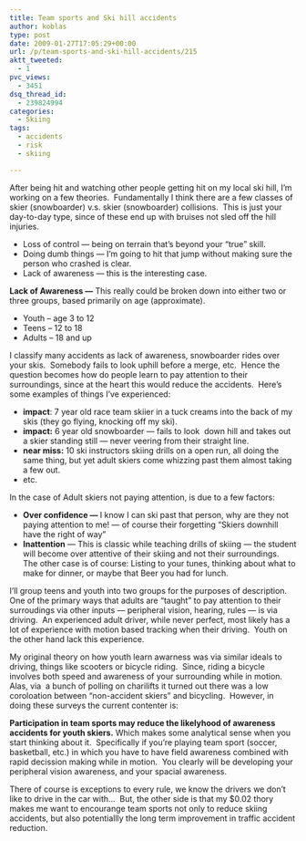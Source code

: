 ```yaml
---
title: Team sports and Ski hill accidents
author: koblas
type: post
date: 2009-01-27T17:05:29+00:00
url: /p/team-sports-and-ski-hill-accidents/215
aktt_tweeted:
  - 1
pvc_views:
  - 3451
dsq_thread_id:
  - 239824994
categories:
  - Skiing
tags:
  - accidents
  - risk
  - skiing

---
```

After being hit and watching other people getting hit on my local ski hill, I&#8217;m working on a few theories.  Fundamentally I think there are a few classes of skier (snowboarder) v.s. skier (snowboarder) collisions.  This is just your day-to-day type, since of these end up with bruises not sled off the hill injuries.

  * Loss of control &#8212; being on terrain that&#8217;s beyond your &#8220;true&#8221; skill.
  * Doing dumb things &#8212; I&#8217;m going to hit that jump without making sure the person who crashed is clear.
  * Lack of awareness &#8212; this is the interesting case.

**Lack of Awareness &#8212;** This really could be broken down into either two or three groups, based primarily on age (approximate).

  * Youth &#8211; age 3 to 12
  * Teens &#8211; 12 to 18
  * Adults &#8211; 18 and up

I classify many accidents as lack of awareness, snowboarder rides over your skis.  Somebody fails to look uphill before a merge, etc.  Hence the question becomes how do people learn to pay attention to their surroundings, since at the heart this would reduce the accidents.  Here&#8217;s some examples of things I&#8217;ve experienced:

  * **impact**: 7 year old race team skiier in a tuck creams into the back of my skis (they go flying, knocking off my ski).
  * **impact:** 6 year old snowboarder &#8212; fails to look  down hill and takes out a skier standing still &#8212; never veering from their straight line.
  * **near miss:** 10 ski instructors skiing drills on a open run, all doing the same thing, but yet adult skiers come whizzing past them almost taking a few out.
  * etc.

In the case of Adult skiers not paying attention, is due to a few factors:

  * **Over confidence &#8212;** I know I can ski past that person, why are they not paying attention to me! &#8212; of course their forgetting &#8220;Skiers downhill have the right of way&#8221;
  * **Inattention** &#8212; This is classic while teaching drills of skiing &#8212; the student will become over attentive of their skiing and not their surroundings.   The other case is of course: Listing to your tunes, thinking about what to make for dinner, or maybe that Beer you had for lunch.

I&#8217;ll group teens and youth into two groups for the purposes of description.  One of the primary ways that adults are &#8220;taught&#8221; to pay attention to their surroudings via other inputs &#8212; peripheral vision, hearing, rules &#8212; is via driving.  An experienced adult driver, while never perfect, most likely has a lot of experience with motion based tracking when their driving.  Youth on the other hand lack this experience.

My original theory on how youth learn awarness was via similar ideals to driving, things like scooters or bicycle riding.  Since, riding a bicycle involves both speed and awareness of your surrounding while in motion.  Alas, via  a bunch of polling on charilifts it turned out there was a low coroloation between &#8220;non-accident skiers&#8221; and bicycling.  However, in doing these surveys the current contenter is:

**Participation in team sports may reduce the likelyhood of awareness accidents for youth skiers.** Which makes some analytical sense when you start thinking about it.  Specifically if you&#8217;re playing team sport (soccer, basketball, etc.) in which you have to have field awareness combined with rapid decission making while in motion.  You clearly will be developing your peripheral vision awareness, and your spacial awareness.

There of course is exceptions to every rule, we know the drivers we don&#8217;t like to drive in the car with&#8230;  But, the other side is that my $0.02 thory makes me want to encourange team sports not only to reduce skiing accidents, but also potentiallly the long term improvement in traffic accident reduction.
